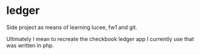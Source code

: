 # ledger
Side project as means of learning lucee, fw1 and git. 

Ultimately I mean to recreate the checkbook ledger app I currently use that was written in php.
